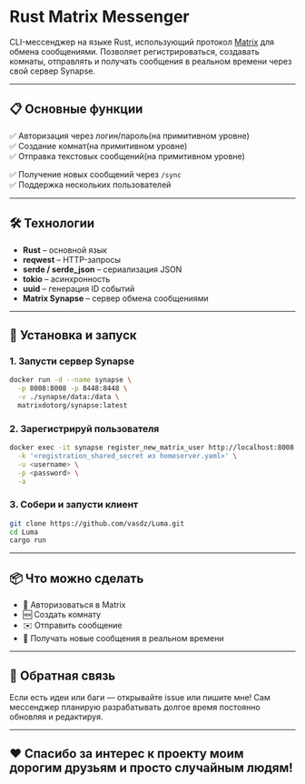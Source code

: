 # Rust Matrix Messenger

CLI-мессенджер на языке Rust, использующий протокол [Matrix](https://matrix.org/) для обмена сообщениями. Позволяет регистрироваться, создавать комнаты, отправлять и получать сообщения в реальном времени через свой сервер Synapse.

---

## 📋 Основные функции

✅ Авторизация через логин/пароль(на примитивном уровне)  
✅ Создание комнат(на примитивном уровне)  
✅ Отправка текстовых сообщений(на примитивном уровне)

✅ Получение новых сообщений через `/sync`  
✅ Поддержка нескольких пользователей  

---

## 🛠 Технологии

- **Rust** – основной язык
- **reqwest** – HTTP-запросы
- **serde / serde_json** – сериализация JSON
- **tokio** – асинхронность
- **uuid** – генерация ID событий
- **Matrix Synapse** – сервер обмена сообщениями

---

## 🧰 Установка и запуск

### 1. Запусти сервер Synapse

```bash
docker run -d --name synapse \
  -p 8008:8008 -p 8448:8448 \
  -v ./synapse/data:/data \
  matrixdotorg/synapse:latest
```

### 2. Зарегистрируй пользователя

```bash
docker exec -it synapse register_new_matrix_user http://localhost:8008 \
  -k '<registration_shared_secret из homeserver.yaml>' \
  -u <username> \
  -p <password> \
  -a
```

### 3. Собери и запусти клиент

```bash
git clone https://github.com/vasdz/Luma.git
cd Luma
cargo run
```

---

## 📦 Что можно сделать

- 🔐 Авторизоваться в Matrix
- 🆕 Создать комнату
- ✉️ Отправить сообщение
- 🔁 Получать новые сообщения в реальном времени

---

## 💬 Обратная связь

Если есть идеи или баги — открывайте issue или пишите мне! Сам мессенджер планирую разрабатывать долгое время постоянно обновляя и редактируя.

---

## ❤️ Спасибо за интерес к проекту моим дорогим друзьям и просто случайным людям!


